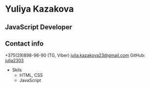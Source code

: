 # Yuliya Kazakova
## JavaScript Developer
## Contact info
+375(29)898-96-90 (TG, Viber)
<julia.kazakova23@gmail.com>
GitHub: [julia2303](https://github.com/Julia2303)

* Skils
  * HTML, CSS
  * JavaScript
  